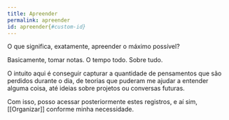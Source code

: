 ```yaml
---
title: Apreender
permalink: apreender  
id: apreender{#custom-id}
---
```


O que significa, exatamente, apreender o máximo possível?   

Basicamente, tomar notas. O tempo todo. Sobre tudo.  

O intuito aqui é conseguir capturar a quantidade de pensamentos que são perdidos durante o dia, de teorias que puderam me ajudar a entender alguma coisa, até ideias sobre projetos ou conversas futuras. 

Com isso, posso acessar posteriormente estes registros, e aí sim, [[Organizar]] conforme minha necessidade.  


